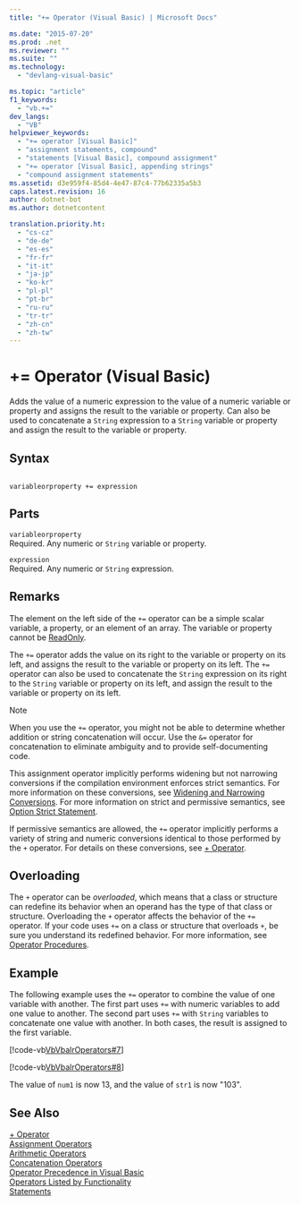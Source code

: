 ```yaml
---
title: "+= Operator (Visual Basic) | Microsoft Docs"

ms.date: "2015-07-20"
ms.prod: .net
ms.reviewer: ""
ms.suite: ""
ms.technology: 
  - "devlang-visual-basic"

ms.topic: "article"
f1_keywords: 
  - "vb.+="
dev_langs: 
  - "VB"
helpviewer_keywords: 
  - "+= operator [Visual Basic]"
  - "assignment statements, compound"
  - "statements [Visual Basic], compound assignment"
  - "+= operator [Visual Basic], appending strings"
  - "compound assignment statements"
ms.assetid: d3e959f4-85d4-4e47-87c4-77b62335a5b3
caps.latest.revision: 16
author: dotnet-bot
ms.author: dotnetcontent

translation.priority.ht: 
  - "cs-cz"
  - "de-de"
  - "es-es"
  - "fr-fr"
  - "it-it"
  - "ja-jp"
  - "ko-kr"
  - "pl-pl"
  - "pt-br"
  - "ru-ru"
  - "tr-tr"
  - "zh-cn"
  - "zh-tw"
---
```

# += Operator (Visual Basic)
Adds the value of a numeric expression to the value of a numeric variable or property and assigns the result to the variable or property. Can also be used to concatenate a `String` expression to a `String` variable or property and assign the result to the variable or property.  
  
## Syntax  
  
```  
  
variableorproperty += expression  
```  
  
## Parts  
 `variableorproperty`  
 Required. Any numeric or `String` variable or property.  
  
 `expression`  
 Required. Any numeric or `String` expression.  
  
## Remarks  
 The element on the left side of the `+=` operator can be a simple scalar variable, a property, or an element of an array. The variable or property cannot be [ReadOnly](../../../visual-basic/language-reference/modifiers/readonly.md).  
  
 The `+=` operator adds the value on its right to the variable or property on its left, and assigns the result to the variable or property on its left. The `+=` operator can also be used to concatenate the `String` expression on its right to the `String` variable or property on its left, and assign the result to the variable or property on its left.  
  
> [!NOTE]
>  When you use the `+=` operator, you might not be able to determine whether addition or string concatenation will occur. Use the `&=` operator for concatenation to eliminate ambiguity and to provide self-documenting code.  
  
 This assignment operator implicitly performs widening but not narrowing conversions if the compilation environment enforces strict semantics. For more information on these conversions, see [Widening and Narrowing Conversions](../../../visual-basic/programming-guide/language-features/data-types/widening-and-narrowing-conversions.md). For more information on strict and permissive semantics, see [Option Strict Statement](../../../visual-basic/language-reference/statements/option-strict-statement.md).  
  
 If permissive semantics are allowed, the `+=` operator implicitly performs a variety of string and numeric conversions identical to those performed by the `+` operator. For details on these conversions, see [+ Operator](../../../visual-basic/language-reference/operators/addition-operator.md).  
  
## Overloading  
 The `+` operator can be *overloaded*, which means that a class or structure can redefine its behavior when an operand has the type of that class or structure. Overloading the `+` operator affects the behavior of the `+=` operator. If your code uses `+=` on a class or structure that overloads `+`, be sure you understand its redefined behavior. For more information, see [Operator Procedures](../../../visual-basic/programming-guide/language-features/procedures/operator-procedures.md).  
  
## Example  
 The following example uses the `+=` operator to combine the value of one variable with another. The first part uses `+=` with numeric variables to add one value to another. The second part uses `+=` with `String` variables to concatenate one value with another. In both cases, the result is assigned to the first variable.  
  
 [!code-vb[VbVbalrOperators#7](../../../visual-basic/language-reference/operators/codesnippet/VisualBasic/addition-assignment-operator_1.vb)]  
  
 [!code-vb[VbVbalrOperators#8](../../../visual-basic/language-reference/operators/codesnippet/VisualBasic/addition-assignment-operator_2.vb)]  
  
 The value of `num1` is now 13, and the value of `str1` is now "103".  
  
## See Also  
 [+ Operator](../../../visual-basic/language-reference/operators/addition-operator.md)   
 [Assignment Operators](../../../visual-basic/language-reference/operators/assignment-operators.md)   
 [Arithmetic Operators](../../../visual-basic/language-reference/operators/arithmetic-operators.md)   
 [Concatenation Operators](../../../visual-basic/language-reference/operators/concatenation-operators.md)   
 [Operator Precedence in Visual Basic](../../../visual-basic/language-reference/operators/operator-precedence.md)   
 [Operators Listed by Functionality](../../../visual-basic/language-reference/operators/operators-listed-by-functionality.md)   
 [Statements](../../../visual-basic/programming-guide/language-features/statements.md)